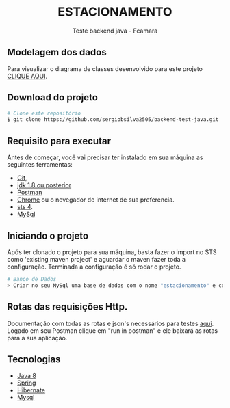 <h1 align="center">ESTACIONAMENTO</h1>
<p align="center">Teste backend java - Fcamara</p>


  

## Modelagem dos dados
Para visualizar o diagrama de classes desenvolvido para este projeto [CLIQUE AQUI](https://tinyurl.com/1820px3n). 



## Download do projeto
```bash
# Clone este repositório
$ git clone https://github.com/sergiobsilva2505/backend-test-java.git
```


## Requisito para executar

Antes de começar, você vai precisar ter instalado em sua máquina as seguintes ferramentas:
   * [Git](https://git-scm.com), 
   * [jdk 1.8 ou posterior](https://www.oracle.com/technetwork/pt/java/javase/downloads/index.html)
   * [Postman](https://www.postman.com/)
   * [Chrome](tinyurl.com/1towppvy) ou o nevegador de internet de sua preferencia.
   * [sts 4](https://spring.io/tools).
   * [MySql](https://dev.mysql.com/downloads/mysql/)

   ## Iniciando o projeto

Após ter clonado o projeto para sua máquina, basta fazer o import no STS como 'existing maven project' e aguardar o maven fazer toda a configuração. Terminada a configuração é só rodar o projeto.


```bash
# Banco de Dados
> Criar no seu MySql uma base de dados com o nome "estacionamento" e colocar sua senha e seu usuario no arquivo application.properties do projeto, antes da primeira execução.
```
## Rotas das requisições Http.

Documentação com todas as rotas e json's necessários para testes [aqui](https://documenter.getpostman.com/view/8466840/TW77h3rs). 
Logado em seu Postman clique em "run in postman" e ele baixará as rotas para a sua aplicação.


##  Tecnologias

- [Java 8](https://docs.oracle.com/javase/8/docs/api/)
- [Spring](https://spring.io/)
- [Hibernate](http://hibernate.org/)
- [Mysql](https://www.mysql.com/)